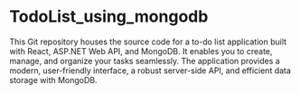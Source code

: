 # TodoList_using_mongodb
This Git repository houses the source code for a to-do list application built with React, ASP.NET Web API, and MongoDB. It enables you to create, manage, and organize your tasks seamlessly. The application provides a modern, user-friendly interface, a robust server-side API, and efficient data storage with MongoDB. 
